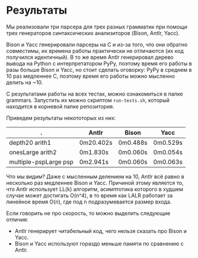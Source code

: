 # Результаты
Мы реализовали три парсера для трех разных грамматик при помощи трех генераторов синтаксических анализиторов (Bison, Antlr, Yacc). 

Bison и Yacc генерировали парсеры на С и из-за того, что они обратно совместимы, их времена работы практически не отличаются (их код получился идентичный). В то же время Antlr генерировал дерево вывода на Python с интерпретатором PyPy, поэтому время его работы в разы больше Bison и Yacc, но стоит сделать оговорку: PyPy в среднем в 10 раз медленнее С, поэтому время его работы можно мысленно делить на ~10.

С результатами работы на всех тестах, можно ознакомиться в папке grammars. Запустить их можно скриптом `run-tests.sh`, который находится в корневой папке репозитория.

Приведем результаты некототорых из них:

.   | Antlr | Bison | Yacc
------- | -------- | -------- | --------
depth20 arith1 | 0m20.402s | 0m0.488s | 0m0.529s
onesLarge arith2 | 0m1.830s  | 0m0.060s | 0m0.054s
multiple-pspLarge psp | 0m2.941s | 0m0.060s | 0m0.063s

Что мы видим? Даже с мысленным делением на 10, Antlr всё равно в несколько раз медленнее Bison и Yacc. Причиной этому является то, что Antlr использует LL(k) алгоритм, асимптотика которого в худшем случае может достигать O(n^4), в то время как LALR работает за линейное время O(n), где под n подразумевается размер входа.

Если говорить не про скорость, то можно выделить следующие отличия:

- Antlr генерирует читабельный код, чего нельзя сказать про Bison и Yacc.
- Bison и Yacc используют гораздо меньше памяти по сравнению с Antlr.

